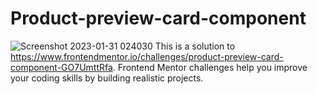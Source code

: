# Product-preview-card-component
![Screenshot 2023-01-31 024030](https://user-images.githubusercontent.com/121677014/215637664-eeb12763-49f8-4426-b8aa-d2c5a6f59840.png)
This is a solution to https://www.frontendmentor.io/challenges/product-preview-card-component-GO7UmttRfa. Frontend Mentor challenges help you improve your coding skills by building realistic projects.
